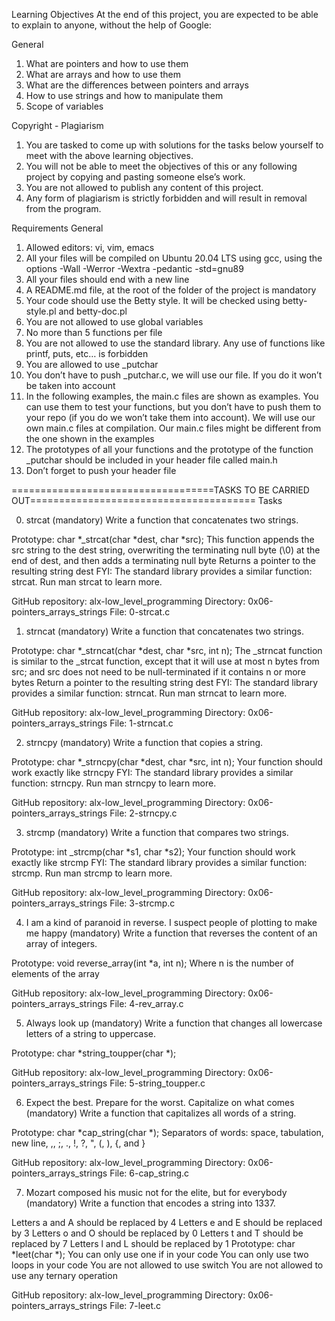 Learning Objectives
At the end of this project, you are expected to be able to explain to anyone, without the help of Google:

General
1. What are pointers and how to use them
2. What are arrays and how to use them
3. What are the differences between pointers and arrays
4. How to use strings and how to manipulate them
5. Scope of variables

Copyright - Plagiarism
1. You are tasked to come up with solutions for the tasks below yourself to meet with the above learning objectives.
2. You will not be able to meet the objectives of this or any following project by copying and pasting someone else’s work.
3. You are not allowed to publish any content of this project.
5. Any form of plagiarism is strictly forbidden and will result in removal from the program.

Requirements
General
1. Allowed editors: vi, vim, emacs
2. All your files will be compiled on Ubuntu 20.04 LTS using gcc, using the options -Wall -Werror -Wextra -pedantic -std=gnu89
3. All your files should end with a new line
4. A README.md file, at the root of the folder of the project is mandatory
5. Your code should use the Betty style. It will be checked using betty-style.pl and betty-doc.pl
6. You are not allowed to use global variables
7. No more than 5 functions per file
8. You are not allowed to use the standard library. Any use of functions like printf, puts, etc… is forbidden
9. You are allowed to use _putchar
10. You don’t have to push _putchar.c, we will use our file. If you do it won’t be taken into account
11. In the following examples, the main.c files are shown as examples. You can use them to test your functions, but you don’t have to push them to your repo (if you do we won’t take them into account). We will use our own main.c files at compilation. Our main.c files might be different from the one shown in the examples
12. The prototypes of all your functions and the prototype of the function _putchar should be included in your header file called main.h
13. Don’t forget to push your header file

===================================TASKS TO BE CARRIED OUT=======================================
Tasks

0. strcat (mandatory)
Write a function that concatenates two strings.

Prototype: char *_strcat(char *dest, char *src);
This function appends the src string to the dest string, overwriting the terminating null byte (\0) 
at the end of dest, and then adds a terminating null byte
Returns a pointer to the resulting string dest
FYI: The standard library provides a similar function: strcat. Run man strcat to learn more.

GitHub repository: alx-low_level_programming
Directory: 0x06-pointers_arrays_strings
File: 0-strcat.c


1. strncat (mandatory)
Write a function that concatenates two strings.

Prototype: char *_strncat(char *dest, char *src, int n);
The _strncat function is similar to the _strcat function, except that
it will use at most n bytes from src; and
src does not need to be null-terminated if it contains n or more bytes
Return a pointer to the resulting string dest
FYI: The standard library provides a similar function: strncat. Run man strncat to learn more.

GitHub repository: alx-low_level_programming
Directory: 0x06-pointers_arrays_strings
File: 1-strncat.c


2. strncpy (mandatory)
Write a function that copies a string.

Prototype: char *_strncpy(char *dest, char *src, int n);
Your function should work exactly like strncpy
FYI: The standard library provides a similar function: strncpy. Run man strncpy to learn more.

GitHub repository: alx-low_level_programming
Directory: 0x06-pointers_arrays_strings
File: 2-strncpy.c


3. strcmp (mandatory)
Write a function that compares two strings.

Prototype: int _strcmp(char *s1, char *s2);
Your function should work exactly like strcmp
FYI: The standard library provides a similar function: strcmp. Run man strcmp to learn more.

GitHub repository: alx-low_level_programming
Directory: 0x06-pointers_arrays_strings
File: 3-strcmp.c


4. I am a kind of paranoid in reverse. I suspect people of plotting to make me happy (mandatory)
Write a function that reverses the content of an array of integers.

Prototype: void reverse_array(int *a, int n);
Where n is the number of elements of the array

GitHub repository: alx-low_level_programming
Directory: 0x06-pointers_arrays_strings
File: 4-rev_array.c


5. Always look up (mandatory)
Write a function that changes all lowercase letters of a string to uppercase.

Prototype: char *string_toupper(char *);

GitHub repository: alx-low_level_programming
Directory: 0x06-pointers_arrays_strings
File: 5-string_toupper.c


6. Expect the best. Prepare for the worst. Capitalize on what comes (mandatory)
Write a function that capitalizes all words of a string.

Prototype: char *cap_string(char *);
Separators of words: space, tabulation, new line, ,, ;, ., !, ?, ", (, ), {, and }

GitHub repository: alx-low_level_programming
Directory: 0x06-pointers_arrays_strings
File: 6-cap_string.c


7. Mozart composed his music not for the elite, but for everybody (mandatory)
Write a function that encodes a string into 1337.

Letters a and A should be replaced by 4
Letters e and E should be replaced by 3
Letters o and O should be replaced by 0
Letters t and T should be replaced by 7
Letters l and L should be replaced by 1
Prototype: char *leet(char *);
You can only use one if in your code
You can only use two loops in your code
You are not allowed to use switch
You are not allowed to use any ternary operation

GitHub repository: alx-low_level_programming
Directory: 0x06-pointers_arrays_strings
File: 7-leet.c
